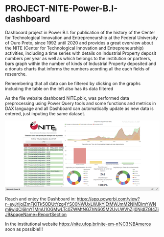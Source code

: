 # PROJECT-NITE-Power-B.I-dashboard
 
Dashboard project in Power B.I. for publication of the history of the Center for Technological Innovation and Entrepreneurship at the Federal University of Ouro Preto, since 1992 until 2020 and provides a great overview about the NITE (Center for Technological Innovation and Entrepreneurship) activities, including a time series with details on Industrial Property deposit numbers per year as well as which belongs to the institution or partners, bars graph within the number of kinds of Industrial Property deposited and a donuts charts that informs the numbers acording all the each fields of researche. 

Remembering that all data can be filtered by clicking on the graphs including the table on the left also has its data filtered

As the file website dashboard NITE.pbix, was performed data preprocessing using Power Query tools and some functions and metrics in DAX language and all Dashboard can automatically update as new data is entered, just inputing the same dataset.
  
![dash](https://github.com/PedroSouzaDS/NITE-Power-B.I-dashboard/blob/main/NITE%20Dashboard%20screenshot.png)

Reach and enjoy the Dashboard in:
https://app.powerbi.com/view?r=eyJrIjoiZmFjOTk5ODUtYzg4YS00NWUxLWJkYjEtMWJmM2NlMDlmYWNmIiwidCI6ImY1MmU1OGMwLTc0ZWMtNGZhNS05M2UyLWVhZjI0NjdlZGI4ZiJ9&pageName=ReportSection

In the institutional website https://nite.ufop.br/nite-em-n%C3%BAmeros soon as possible!!!
